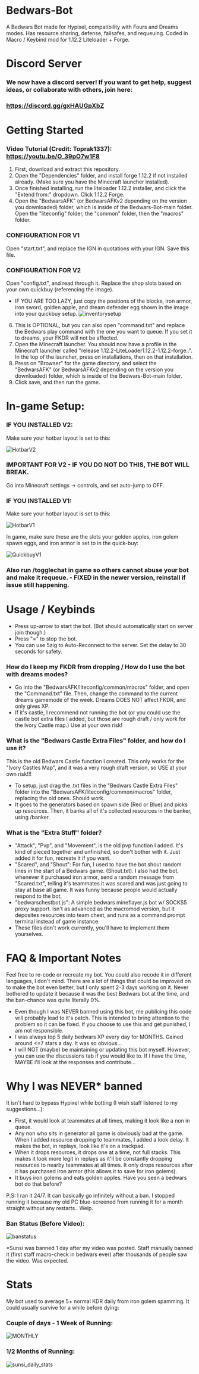 # Bedwars-Bot
A Bedwars Bot made for Hypixel, compatibility with Fours and Dreams modes. Has resource sharing, defense, failsafes, and requeuing. Coded in Macro / Keybind mod for 1.12.2 Liteloader + Forge. 

# Discord Server
### We now have a discord server! If you want to get help, suggest ideas, or collaborate with others, join here:
### https://discord.gg/gxHAUGpXbZ

# Getting Started
### Video Tutorial (Credit: Toprak1337): https://youtu.be/O_39pO7w1F8

1. First, download and extract this repository.
2. Open the "Dependencies" folder, and install forge 1.12.2 if not installed already. (Make sure you have the Minecraft launcher installed).
3. Once finished installing, run the liteloader 1.12.2 installer, and click the "Extend from:" dropdown. Click 1.12.2 Forge.
4. Open the "BedwarsAFK" (or BedwarsAFKv2 depending on the version you downloaded) folder, which is inside of the Bedwars-Bot-main folder. Open the "liteconfig" folder, the "common" folder, then the "macros" folder.

### CONFIGURATION FOR V1
Open "start.txt", and replace the IGN in quotations with your IGN. Save this file.

### CONFIGURATION FOR V2
Open "config.txt", and read through it. Replace the shop slots based on your own quickbuy (referencing the image).
- IF YOU ARE TOO LAZY, just copy the positions of the blocks, iron armor, iron sword, golden apple, and dream defender egg shown in the image into your quickbuy setup.
![inventorysetup](https://github.com/familiar/Bedwars-Bot/assets/136278435/852b8003-5717-457b-bd15-8837511a3a27)
   
6. This is OPTIONAL, but you can also open "command.txt" and replace the Bedwars play command with the one you want to queue. If you set it to dreams, your FKDR will not be affected.
7. Open the Minecraft launcher. You should now have a profile in the Minecraft launcher called "release 1.12.2-LiteLoader1.12.2-1.12.2-forge..". In the top of the launcher, press on installations, then on that installation.
8. Press on "Browser" for the game directory, and select the "BedwarsAFK" (or BedwarsAFKv2 depending on the version you downloaded) folder, which is inside of the Bedwars-Bot-main folder.
9. Click save, and then run the game.

# In-game Setup:

### IF YOU INSTALLED V2:
Make sure your hotbar layout is set to this:

![HotbarV2](https://github.com/familiar/Bedwars-Bot/assets/136278435/43f38063-12c5-4be0-9251-69f64ddae157)

### IMPORTANT FOR V2 - IF YOU DO NOT DO THIS, THE BOT WILL BREAK.
Go into Minecraft settings -> controls, and set auto-jump to OFF.

### IF YOU INSTALLED V1:
Make sure your hotbar layout is set to this:

![HotbarV1](https://github.com/familiar/Bedwars-Bot/assets/136278435/0d550fa2-8734-4a4b-b409-8d3235456e59)

In game, make sure these are the slots your golden apples, iron golem spawn eggs, and iron armor is set to in the quick-buy:  

![QuickbuyV1](https://github.com/familiar/Bedwars-Bot/assets/136278435/a324deb5-7780-45ab-b3b3-db5c14f3563e)

### Also run /togglechat in game so others cannot abuse your bot and make it requeue. - FIXED in the newer version, reinstall if issue still happening.

# Usage / Keybinds
- Press up-arrow to start the bot. (Bot should automatically start on server join though.)
- Press "=" to stop the bot.
- You can use 5zig to Auto-Reconnect to the server. Set the delay to 30 seconds for safety.

### How do I keep my FKDR from dropping / How do I use the bot with dreams modes?
- Go into the "BedwarsAFK/liteconfig/common/macros" folder, and open the "Command.txt" file. Then, change the command to the current dreams gamemode of the week. Dreams DOES NOT affect FKDR, and only gives XP.
- If it's castle, I recommend not running the bot (or you could use the castle bot extra files I added, but those are rough draft / only work for the Ivory Castle map.) Use at your own risk!

### What is the "Bedwars Castle Extra Files" folder, and how do I use it?
This is the old Bedwars Castle function I created. This only works for the "Ivory Castles Map", and it was a very rough draft version, so USE at your own risk!!!
- To setup, just drag the .txt files in the "Bedwars Castle Extra Files" folder into the "BedwarsAFK/liteconfig/common/macros" folder, replacing the old ones. Should work.
- It goes to the generators based on spawn side (Red or Blue) and picks up resources. Then, it banks all of it's collected resources in the banker, using /banker.

### What is the "Extra Stuff" folder?  
- "Attack", "Pvp", and "Movement", is the old pvp function I added. It's kind of pieced together and unfinished, so don't bother with it. Just added it for fun, recreate it if you want.
- "Scared", and "Shout": For fun, I used to have the bot shout random lines in the start of a Bedwars game. (Shout.txt). I also had the bot, whenever it purchased iron armor, send a random message from "Scared.txt", telling it's teammates it was scared and was just going to stay at base all game. It was funny because people would actually respond to the bot.
- "bedwarschestbot.js": A simple bedwars mineflayer.js bot w/ SOCKS5 proxy support. Isn't as advanced as the macromod version, but it deposites resources into team chest, and runs as a command prompt terminal instead of game instance.
- These files don't work currently, you'll have to implement them yourselves.

# FAQ & Important Notes
Feel free to re-code or recreate my bot. You could also recode it in different languages, I don't mind. There are a lot of things that could be improved on to make the bot even better, but I only spent 2-3 days working on it. Never bothered to update it because it was the best Bedwars bot at the time, and the ban-chance was quite literally 0%.
- Even though I was NEVER banned using this bot, me publicing this code will probably lead to it's patch. This is intended to bring attention to the problem so it can be fixed. If you choose to use this and get punished, I am not responsible.
- I was always top 5 daily bedwars XP every day for MONTHS. Gained around <=7 stars a day. It was so obvious...
- I will NOT (maybe) be maintaining or updating this bot myself. However, you can use the discussions tab if you would like to. If I have the time, MAYBE i'll look at the responses and contribute...

# Why I was NEVER* banned
It isn't hard to bypass Hypixel while botting (I wish staff listened to my suggestions...):
- First, it would look at teammates at all times, making it look like a non in queue.
- Any non who sits in generator all game is obviously bad at the game. When I added resource dropping to teammates, I added a look delay. It makes the bot, in replays, look like it's on a trackpad.
- When it drops resources, it drops one at a time, not full stacks. This makes it look more legit in replays as it'll be constantly dropping resources to nearby teammates at all times. It only drops resources after it has purchased iron armor (this allows it to save for iron golems).
- It buys iron golems and eats golden apples. Have you seen a bedwars bot do that before?

P.S: I ran it 24/7. It can basically go infinitely without a ban. I stopped running it because my old PC blue-screened from running it for a month straight without any restarts.. Welp.

### Ban Status (Before Video):
![banstatus](https://github.com/familiar/Bedwars-Bot/assets/136278435/7dd0a19c-c4c3-4941-9a57-d6a659904b94)

*Sunsi was banned 1 day after my video was posted. Staff manually banned it (first staff macro-check in bedwars ever) after thousands of people saw the video. Was expected.

# Stats
My bot used to average 5+ normal KDR daily from iron golem spamming. It could usually survive for a while before dying:


### Couple of days - 1 Week of Running:
![MONTHLY](https://github.com/familiar/Bedwars-Bot/assets/136278435/fe13b261-5ed0-4e70-ae58-e41d55a8dfb4)

### 1/2 Months of Running:
![sunsi_daily_stats](https://github.com/familiar/Bedwars-Bot/assets/136278435/5045e073-0974-4bc4-916a-f8e8973b44d3)
